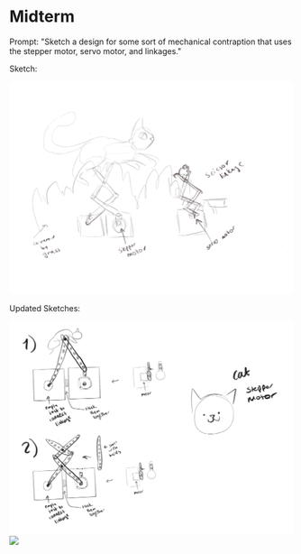 # Midterm

Prompt: "Sketch a design for some sort of mechanical contraption that uses the stepper motor, servo motor, and linkages." 

Sketch: 

![](sketch1.png)

Updated Sketches:

![](sketch2.png)
![](sketch3.png)

